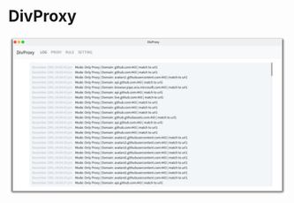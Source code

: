 # DivProxy

![image](https://raw.githubusercontent.com/Asutorufa/divproxy/master/img/view.png?token=AD5OHSUFJ6XK3YAWSZGN7H26ARVHY)
